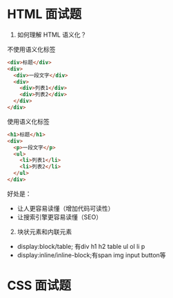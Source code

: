 # HTML 面试题

1. 如何理解 HTML 语义化？

不使用语义化标签

```html
<div>标题</div>
<div>
  <div>一段文字</div>
  <div>
    <div>列表1</div>
    <div>列表2</div>
  </div>
</div>
```

使用语义化标签

```html
<h1>标题</h1>
<div>
  <p>一段文字</p>
  <ul>
    <li>列表1</li>
    <li>列表2</li>
  </ul>
</div>
```

好处是：
- 让人更容易读懂（增加代码可读性）
- 让搜索引擎更容易读懂（SEO）

2. 块状元素和内联元素

- display:block/table; 有div h1 h2 table ul ol li p
- display:inline/inline-block;有span img input button等


# CSS 面试题
